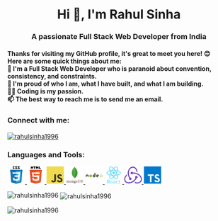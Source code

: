 <h1 align="center">Hi 👋, I'm Rahul Sinha</h1>
<h3 align="center">A passionate Full Stack Web Developer from India</h3>
<h4>
Thanks for visiting my GitHub profile, it's great to meet you here! 😊
<br/>
Here are some quick things about me:
<br/>
🔭 I'm a Full Stack Web Developer who is paranoid about convention, consistency, and constraints.
  <br/>
🧸 I'm proud of who I am, what I have built, and what I am building.
  <br/>
🧑‍💻 Coding is my passion.
  <br/>
📫 The best way to reach me is to send me an email.</h4>

<h3 align="left">Connect with me:</h3>
<p align="left">
<a href="https://linkedin.com/in/rahulsinha1996" target="blank"><img align="center" src="https://raw.githubusercontent.com/rahuldkjain/github-profile-readme-generator/master/src/images/icons/Social/linked-in-alt.svg" alt="rahulsinha1996" height="30" width="40" /></a>
</p>

<h3 align="left">Languages and Tools:</h3>
<p align="left"> <a href="https://www.w3schools.com/css/" target="_blank" rel="noreferrer"> <img src="https://raw.githubusercontent.com/devicons/devicon/master/icons/css3/css3-original-wordmark.svg" alt="css3" width="40" height="40"/> </a> <a href="https://www.w3.org/html/" target="_blank" rel="noreferrer"> <img src="https://raw.githubusercontent.com/devicons/devicon/master/icons/html5/html5-original-wordmark.svg" alt="html5" width="40" height="40"/> </a> <a href="https://developer.mozilla.org/en-US/docs/Web/JavaScript" target="_blank" rel="noreferrer"> <img src="https://raw.githubusercontent.com/devicons/devicon/master/icons/javascript/javascript-original.svg" alt="javascript" width="40" height="40"/> </a> <a href="https://www.mongodb.com/" target="_blank" rel="noreferrer"> <img src="https://raw.githubusercontent.com/devicons/devicon/master/icons/mongodb/mongodb-original-wordmark.svg" alt="mongodb" width="40" height="40"/> </a> <a href="https://nodejs.org" target="_blank" rel="noreferrer"> <img src="https://raw.githubusercontent.com/devicons/devicon/master/icons/nodejs/nodejs-original-wordmark.svg" alt="nodejs" width="40" height="40"/> </a> <a href="https://reactjs.org/" target="_blank" rel="noreferrer"> <img src="https://raw.githubusercontent.com/devicons/devicon/master/icons/react/react-original-wordmark.svg" alt="react" width="40" height="40"/> </a> <a href="https://redux.js.org" target="_blank" rel="noreferrer"> <img src="https://raw.githubusercontent.com/devicons/devicon/master/icons/redux/redux-original.svg" alt="redux" width="40" height="40"/> </a> <a href="https://www.typescriptlang.org/" target="_blank" rel="noreferrer"> <img src="https://raw.githubusercontent.com/devicons/devicon/master/icons/typescript/typescript-original.svg" alt="typescript" width="40" height="40"/> </a> </p>

<p><img align="left" src="https://github-readme-stats.vercel.app/api/top-langs?username=rahulsinha1996&show_icons=true&locale=en&layout=compact" alt="rahulsinha1996" /></p>

<p>&nbsp;<img align="center" src="https://github-readme-stats.vercel.app/api?username=rahulsinha1996&show_icons=true&locale=en" alt="rahulsinha1996" /></p>

<p><img align="center" src="https://github-readme-streak-stats.herokuapp.com/?user=rahulsinha1996&" alt="rahulsinha1996" /></p>
